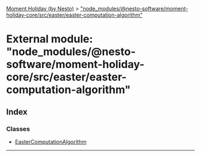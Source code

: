 [Moment Holiday (by Nesto)](../README.md) > ["node_modules/@nesto-software/moment-holiday-core/src/easter/easter-computation-algorithm"](../modules/_node_modules__nesto_software_moment_holiday_core_src_easter_easter_computation_algorithm_.md)

# External module: "node_modules/@nesto-software/moment-holiday-core/src/easter/easter-computation-algorithm"

## Index

### Classes

* [EasterComputationAlgorithm](../classes/_node_modules__nesto_software_moment_holiday_core_src_easter_easter_computation_algorithm_.eastercomputationalgorithm.md)

---

